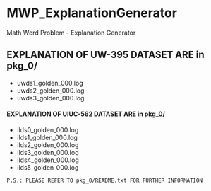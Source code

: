 # MWP_ExplanationGenerator
Math Word Problem - Explanation Generator

## EXPLANATION OF UW-395 DATASET ARE in pkg_0/
- uwds1_golden_000.log
- uwds2_golden_000.log
- uwds3_golden_000.log

#### EXPLANATION OF UIUC-562 DATASET ARE in pkg_0/
- ilds0_golden_000.log
- ilds1_golden_000.log
- ilds2_golden_000.log
- ilds3_golden_000.log
- ilds4_golden_000.log
- ilds5_golden_000.log

```sh
P.S.: PLEASE REFER TO pkg_0/README.txt FOR FURTHER INFORMATION
```
